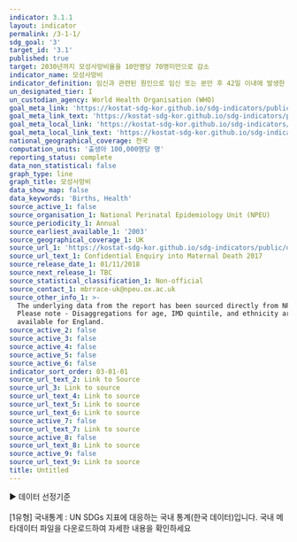 ```yaml
---
indicator: 3.1.1
layout: indicator
permalink: /3-1-1/
sdg_goal: '3'
target_id: '3.1'
published: true
target: 2030년까지 모성사망비율을 10만명당 70명미만으로 감소
indicator_name: 모성사망비
indicator_definition: 임신과 관련된 원인으로 임신 또는 분만 후 42일 이내에 발생한 여성 사망자 수를 해당 연도의 출생아 수로 나눈 수치를 10만 분비로 표시
un_designated_tier: I
un_custodian_agency: World Health Organisation (WHO)
goal_meta_link: 'https://kostat-sdg-kor.github.io/sdg-indicators/public/data/Metadata-03-01-01.pdf'
goal_meta_link_text: 'https://kostat-sdg-kor.github.io/sdg-indicators/public/data/Metadata-03-01-01.pdf'
goal_meta_local_link: 'https://kostat-sdg-kor.github.io/sdg-indicators/public/data/Metadata-03-01-01_KOR.pdf'
goal_meta_local_link_text: 'https://kostat-sdg-kor.github.io/sdg-indicators/public/data/Metadata-03-01-01_KOR.pdf'
national_geographical_coverage: 전국
computation_units: '출생아 100,000명당 명'
reporting_status: complete
data_non_statistical: false
graph_type: line
graph_title: 모성사망비
data_show_map: false
data_keywords: 'Births, Health'
source_active_1: false
source_organisation_1: National Perinatal Epidemiology Unit (NPEU)
source_periodicity_1: Annual
source_earliest_available_1: '2003'
source_geographical_coverage_1: UK
source_url_1: 'https://kostat-sdg-kor.github.io/sdg-indicators/public/data/Metadata-03-01-01_KOR.pdf'
source_url_text_1: Confidential Enquiry into Maternal Death 2017
source_release_date_1: 01/11/2018
source_next_release_1: TBC
source_statistical_classification_1: Non-official
source_contact_1: mbrrace-uk@npeu.ox.ac.uk
source_other_info_1: >-
  The underlying data from the report has been sourced directly from NPEU.
  Please note - Disaggregations for age, IMD quintile, and ethnicity are onlys
  available for England.
source_active_2: false
source_active_3: false
source_active_4: false
source_active_5: false
source_active_6: false
indicator_sort_order: 03-01-01
source_url_text_2: Link to Source
source_url_3: Link to source
source_url_text_4: Link to source
source_url_text_5: Link to source
source_url_text_6: Link to source
source_active_7: false
source_url_text_7: Link to source
source_active_8: false
source_url_text_8: Link to source
source_active_9: false
source_url_text_9: Link to source
title: Untitled
---
```

▶ 데이터 선정기준
	<br><br>
[1유형] 국내통계 : UN SDGs 지표에 대응하는 국내 통계(한국 데이터)입니다. 국내 메타데이터 파일을 다운로드하여 자세한 내용을 확인하세요
